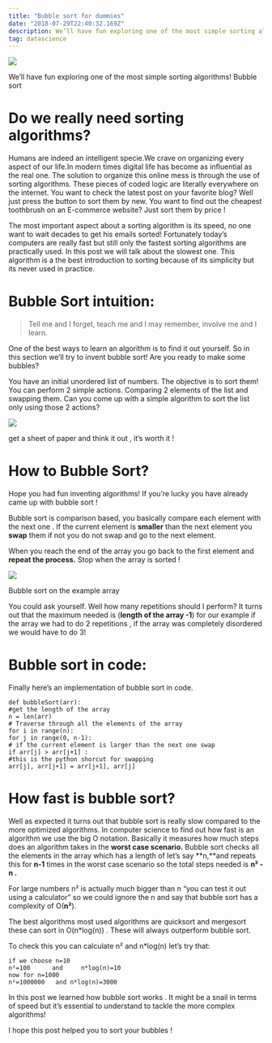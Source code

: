 ```yaml
---
title: "Bubble sort for dummies"
date: "2018-07-29T22:40:32.169Z"
description: We’ll have fun exploring one of the most simple sorting algorithms!
tag: datascience
---
```


![](https://miro.medium.com/max/646/1*xBNaUDWTVnNIvMTrpS00yQ.png)

We’ll have fun exploring one of the most simple sorting algorithms! Bubble sort

# Do we really need sorting algorithms?

Humans are indeed an intelligent specie.We crave on organizing every aspect of our life.In modern times digital life has become as influential as the real one. The solution to organize this online mess is through the use of sorting algorithms. These pieces of coded logic are literally everywhere on the internet. You want to check the latest post on your favorite blog? Well just press the button to sort them by new. You want to find out the cheapest toothbrush on an E-commerce website? Just sort them by price !

The most important aspect about a sorting algorithm is its speed, no one want to wait decades to get his emails sorted! Fortunately today’s computers are really fast but still only the fastest sorting algorithms are practically used. In this post we will talk about the slowest one. This algorithm is a the best introduction to sorting because of its simplicity but its never used in practice.

# Bubble Sort intuition:

> Tell me and I forget, teach me and I may remember, involve me and I learn.

One of the best ways to learn an algorithm is to find it out yourself. So in this section we’ll try to invent bubble sort! Are you ready to make some bubbles?

You have an initial unordered list of numbers. The objective is to sort them! You can perform 2 simple actions. Comparing 2 elements of the list and swapping them. Can you come up with a simple algorithm to sort the list only using those 2 actions?

![](https://miro.medium.com/max/700/1*0KdjgvLQe9GPiFaaNmtZhA.png)

get a sheet of paper and think it out , it’s worth it !

# How to Bubble Sort?

Hope you had fun inventing algorithms! If you’re lucky you have already came up with bubble sort !

Bubble sort is comparison based, you basically compare each element with the next one . If the current element is  **smaller**  than the next element you  **swap**  them if not you do not swap and go to the next element.

When you reach the end of the array you go back to the first element and  **repeat the process.** Stop when the array is sorted !

![](https://miro.medium.com/max/700/1*UNPQJvW5wsVocu4NrO5cmA.png)

Bubble sort on the example array

You could ask yourself. Well how many repetitions should I perform? It turns out that the maximum needed is (**length of the array -1**) for our example if the array we had to do 2 repetitions , if the array was completely disordered we would have to do 3!

# Bubble sort in code:

Finally here’s an implementation of bubble sort in code.
```
def bubbleSort(arr):
#get the length of the array
n = len(arr)
# Traverse through all the elements of the array
for i in range(n):
for j in range(0, n-1):
# if the current element is larger than the next one swap
if arr[j] > arr[j+1] :
#this is the python shorcut for swapping
arr[j], arr[j+1] = arr[j+1], arr[j]
```
# How fast is bubble sort?

Well as expected it turns out that bubble sort is really slow compared to the more optimized algorithms. In computer science to find out how fast is an algorithm we use the big O notation. Basically it measures how much steps does an algorithm takes in the  **worst case scenario.** Bubble sort checks all the elements in the array which has a length of let’s say  **n,**and repeats this for  **n-1**  times in the worst case scenario so the total steps needed is  **n² -n .**

For large numbers n² is actually much bigger than n “you can test it out using a calculator” so we could ignore the n and say that bubble sort has a complexity of O(**n²**).

The best algorithms most used algorithms are quicksort and mergesort these can sort in O(n*log(n)) . These will always outperform bubble sort.

To check this you can calculate n² and n*log(n) let’s try that:
```
if we choose n=10
n²=100      and     n*log(n)=10
now for n=1000
n²=1000000   and n*log(n)=3000
```

In this post we learned how bubble sort works . It might be a snail in terms of speed but it’s essential to understand to tackle the more complex algorithms!

I hope this post helped you to sort your bubbles !